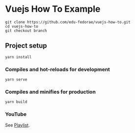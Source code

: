 # Vuejs How To Example
```
git clone https://github.com/edu-fedorae/vuejs-how-to.git
cd vuejs-how-to
git checkout branch
```

## Project setup
```
yarn install
```

### Compiles and hot-reloads for development
```
yarn serve
```

### Compiles and minifies for production
```
yarn build
```

### YouTube
See [Playlist](https://www.youtube.com/watch?v=Re7FnxBVNoA&list=PL0kQPOHhjroJ1pQID3yvB8BomL_lkizq9).
